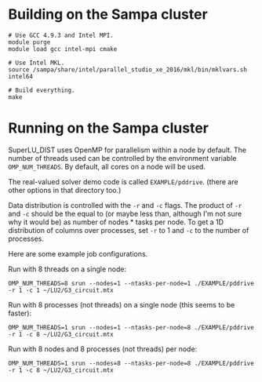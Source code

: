 
# Building on the Sampa cluster

```
# Use GCC 4.9.3 and Intel MPI.
module purge
module load gcc intel-mpi cmake

# Use Intel MKL.
source /sampa/share/intel/parallel_studio_xe_2016/mkl/bin/mklvars.sh intel64

# Build everything.
make
```

# Running on the Sampa cluster


SuperLU_DIST uses OpenMP for parallelism within a node by default. The number of
threads used can be controlled by the environment variable
```OMP_NUM_THREADS```. By default, all cores on a node will be used.

The real-valued solver demo code is called
```EXAMPLE/pddrive```. (there are other options in that directory
too.)

Data distribution is controlled with the ```-r``` and ```-c```
flags. The product of ```-r``` and ```-c``` should be the equal to (or
maybe less than, although I'm not sure why it would be) as number of
nodes * tasks per node. To get a 1D distribution of columns over
processes, set ```-r``` to 1 and ```-c``` to the number of processes.

Here are some example job configurations.

Run with 8 threads on a single node:
```
OMP_NUM_THREADS=8 srun --nodes=1 --ntasks-per-node=1 ./EXAMPLE/pddrive -r 1 -c 1 ~/LU2/G3_circuit.mtx
```

Run with 8 processes (not threads) on a single node (this seems to be faster):
```
OMP_NUM_THREADS=1 srun --nodes=1 --ntasks-per-node=8 ./EXAMPLE/pddrive -r 1 -c 8 ~/LU2/G3_circuit.mtx
```

Run with 8 nodes and 8 processes (not threads) per node:
```
OMP_NUM_THREADS=1 srun --nodes=8 --ntasks-per-node=8 ./EXAMPLE/pddrive -r 1 -c 8 ~/LU2/G3_circuit.mtx
```
